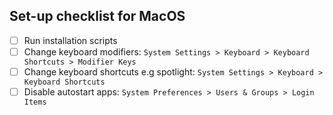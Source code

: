 ## Set-up checklist for MacOS

- [ ] Run installation scripts
- [ ] Change keyboard modifiers: `System Settings > Keyboard > Keyboard Shortcuts > Modifier Keys`
- [ ] Change keyboard shortcuts e.g spotlight: `System Settings > Keyboard > Keyboard Shortcuts`
- [ ] Disable autostart apps: `System Preferences > Users & Groups > Login Items`
